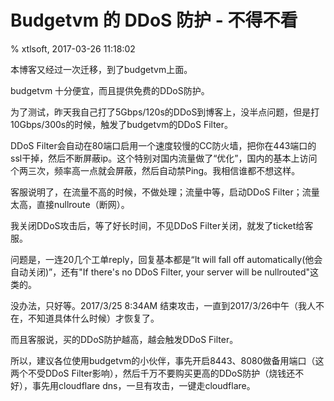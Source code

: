 # Budgetvm 的 DDoS 防护 - 不得不看

% xtlsoft, 2017-03-26 11:18:02

<p>本博客又经过一次迁移，到了budgetvm上面。</p><p>budgetvm 十分便宜，而且提供免费的DDoS防护。</p><p>为了测试，昨天我自己打了5Gbps/120s的DDoS到博客上，没半点问题，但是打10Gbps/300s的时候，触发了budgetvm的DDoS Filter。</p><p>DDoS Filter会自动在80端口启用一个速度较慢的CC防火墙，把你在443端口的ssl干掉，然后不断屏蔽ip。这个特别对国内流量做了&ldquo;优化&rdquo;，国内的基本上访问个两三次，频率高一点就会屏蔽，然后自动禁Ping。我相信谁都不想这样。</p><p>客服说明了，在流量不高的时候，不做处理；流量中等，启动DDoS Filter；流量太高，直接nullroute（断网）。</p><p>我关闭DDoS攻击后，等了好长时间，不见DDoS Filter关闭，就发了ticket给客服。</p><p>问题是，一连20几个工单reply，回复基本都是&ldquo;It will fall off automatically(他会自动关闭)&rdquo;，还有&quot;If there's no DDoS Filter, your server will be nullrouted&quot;这类的。</p><p>没办法，只好等。2017/3/25 8:34AM 结束攻击，一直到2017/3/26中午（我人不在，不知道具体什么时候）才恢复了。</p><p>而且客服说，买的DDoS防护越高，越会触发DDoS Filter。</p><p>所以，建议各位使用budgetvm的小伙伴，事先开启8443、8080做备用端口（这两个不受DDoS Filter影响），然后千万不要购买更高的DDoS防护（烧钱还不好），事先用cloudflare dns，一旦有攻击，一键走cloudflare。</p>
